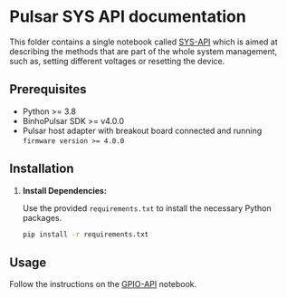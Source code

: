 # Pulsar SYS API documentation

This folder contains a single notebook called [SYS-API](SYS-API.ipynb) which is aimed at describing the methods that are part of the whole system management, such as, setting different voltages or resetting the device.

## Prerequisites

- Python >= 3.8
- BinhoPulsar SDK >= v4.0.0
- Pulsar host adapter with breakout board connected and running `firmware version >= 4.0.0`

## Installation

1. **Install Dependencies:**

   Use the provided `requirements.txt` to install the necessary Python packages.

   ```bash
   pip install -r requirements.txt
   ```

## Usage

Follow the instructions on the [GPIO-API](GPIOs-API.ipynb) notebook.